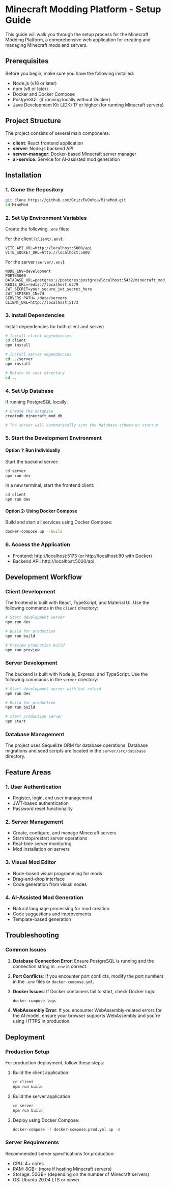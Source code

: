 # Minecraft Modding Platform - Setup Guide

This guide will walk you through the setup process for the Minecraft Modding Platform, a comprehensive web application for creating and managing Minecraft mods and servers.

## Prerequisites

Before you begin, make sure you have the following installed:

- Node.js (v16 or later)
- npm (v8 or later)
- Docker and Docker Compose
- PostgreSQL (if running locally without Docker)
- Java Development Kit (JDK) 17 or higher (for running Minecraft servers)

## Project Structure

The project consists of several main components:

- **client**: React frontend application
- **server**: Node.js backend API
- **server-manager**: Docker-based Minecraft server manager
- **ai-service**: Service for AI-assisted mod generation

## Installation

### 1. Clone the Repository

```bash
git clone https://github.com/GrizzFuOnYou/MineMod.git
cd MineMod
```

### 2. Set Up Environment Variables

Create the following `.env` files:

For the client (`client/.env`):

```
VITE_API_URL=http://localhost:5000/api
VITE_SOCKET_URL=http://localhost:5000
```

For the server (`server/.env`):

```
NODE_ENV=development
PORT=5000
DATABASE_URL=postgres://postgres:postgres@localhost:5432/minecraft_mod_db
REDIS_URL=redis://localhost:6379
JWT_SECRET=your_secure_jwt_secret_here
JWT_EXPIRES_IN=7d
SERVERS_PATH=./data/servers
CLIENT_URL=http://localhost:5173
```

### 3. Install Dependencies

Install dependencies for both client and server:

```bash
# Install client dependencies
cd client
npm install

# Install server dependencies
cd ../server
npm install

# Return to root directory
cd ..
```

### 4. Set Up Database

If running PostgreSQL locally:

```bash
# Create the database
createdb minecraft_mod_db

# The server will automatically sync the database schema on startup
```

### 5. Start the Development Environment

#### Option 1: Run Individually

Start the backend server:

```bash
cd server
npm run dev
```

In a new terminal, start the frontend client:

```bash
cd client
npm run dev
```

#### Option 2: Using Docker Compose

Build and start all services using Docker Compose:

```bash
docker-compose up --build
```

### 6. Access the Application

- Frontend: http://localhost:5173 (or http://localhost:80 with Docker)
- Backend API: http://localhost:5000/api

## Development Workflow

### Client Development

The frontend is built with React, TypeScript, and Material UI. Use the following commands in the `client` directory:

```bash
# Start development server
npm run dev

# Build for production
npm run build

# Preview production build
npm run preview
```

### Server Development

The backend is built with Node.js, Express, and TypeScript. Use the following commands in the `server` directory:

```bash
# Start development server with hot reload
npm run dev

# Build for production
npm run build

# Start production server
npm start
```

### Database Management

The project uses Sequelize ORM for database operations. Database migrations and seed scripts are located in the `server/src/database` directory.

## Feature Areas

### 1. User Authentication

- Register, login, and user management
- JWT-based authentication
- Password reset functionality

### 2. Server Management

- Create, configure, and manage Minecraft servers
- Start/stop/restart server operations
- Real-time server monitoring
- Mod installation on servers

### 3. Visual Mod Editor

- Node-based visual programming for mods
- Drag-and-drop interface
- Code generation from visual nodes

### 4. AI-Assisted Mod Generation

- Natural language processing for mod creation
- Code suggestions and improvements
- Template-based generation

## Troubleshooting

### Common Issues

1. **Database Connection Error**: Ensure PostgreSQL is running and the connection string in `.env` is correct.

2. **Port Conflicts**: If you encounter port conflicts, modify the port numbers in the `.env` files or `docker-compose.yml`.

3. **Docker Issues**: If Docker containers fail to start, check Docker logs:
   ```bash
   docker-compose logs
   ```

4. **WebAssembly Error**: If you encounter WebAssembly-related errors for the AI model, ensure your browser supports WebAssembly and you're using HTTPS in production.

## Deployment

### Production Setup

For production deployment, follow these steps:

1. Build the client application:
   ```bash
   cd client
   npm run build
   ```

2. Build the server application:
   ```bash
   cd server
   npm run build
   ```

3. Deploy using Docker Compose:
   ```bash
   docker-compose -f docker-compose.prod.yml up -d
   ```

### Server Requirements

Recommended server specifications for production:

- CPU: 4+ cores
- RAM: 8GB+ (more if hosting Minecraft servers)
- Storage: 50GB+ (depending on the number of Minecraft servers)
- OS: Ubuntu 20.04 LTS or newer
